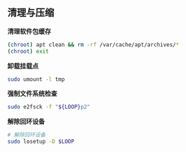 ## **清理与压缩**

**清理软件包缓存**

```bash
(chroot) apt clean && rm -rf /var/cache/apt/archives/*
(chroot) exit
```

**卸载挂载点**

```bash
sudo umount -l tmp
```

**强制文件系统检查**

```bash
sudo e2fsck -f "${LOOP}p2"
```

**解除回环设备**

```bash
# 解除回环设备
sudo losetup -D $LOOP
```
